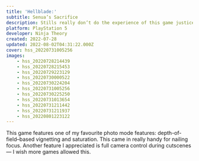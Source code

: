 ```yaml
---
title: 'Hellblade:'
subtitle: Senua’s Sacrifice
description: Stills really don’t do the experience of this game justice.
platform: PlayStation 5
developer: Ninja Theory
created: 2022-07-28
updated: 2022-08-02T04:31:22.000Z
cover: hss_20220731005256
images:
    - hss_20220728214439
    - hss_20220728215453
    - hss_20220729223129
    - hss_20220730000522
    - hss_20220730224204
    - hss_20220731005256
    - hss_20220730225250
    - hss_20220731013654
    - hss_20220731211442
    - hss_20220731211937
    - hss_20220801223122
---
```


This game features one of my favourite photo mode features: depth-of-field–based vignetting and saturation. This came in really handy for nailing focus. Another feature I appreciated is full camera control during cutscenes — I wish more games allowed&nbsp;this.
